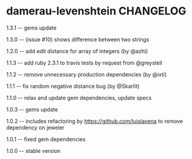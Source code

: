 damerau-levenshtein CHANGELOG
=============================

1.3.1 -- gems update

1.3.0 -- (issue #10) shows difference between two strings

1.2.0 -- add edit distance for array of integers (by @azhi)

1.1.3 -- add ruby 2.3.1 to travis tests by request from @greysteil

1.1.2 -- remove unnecessary production dependencies (by @ixti)

1.1.1 -- fix random negative distance bug (by @Skarlit)

1.1.0 -- relax and update gem dependencies, update specs

1.0.3 -- gems update

1.0.2 -- includes refactoring by https://github.com/luislavena to remove
         dependency on jeweler

1.0.1 -- fixed gem dependencies

1.0.0 -- stable version

